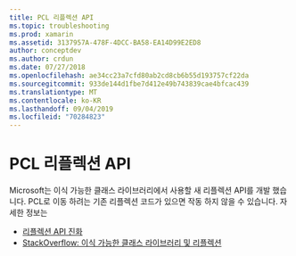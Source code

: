 ```yaml
---
title: PCL 리플렉션 API
ms.topic: troubleshooting
ms.prod: xamarin
ms.assetid: 3137957A-478F-4DCC-BA58-EA14D99E2ED8
author: conceptdev
ms.author: crdun
ms.date: 07/27/2018
ms.openlocfilehash: ae34cc23a7cfd80ab2cd8cb6b55d193757cf22da
ms.sourcegitcommit: 933de144d1fbe7d412e49b743839cae4bfcac439
ms.translationtype: MT
ms.contentlocale: ko-KR
ms.lasthandoff: 09/04/2019
ms.locfileid: "70284823"
---
```

# <a name="pcl-reflection-api"></a>PCL 리플렉션 API

Microsoft는 이식 가능한 클래스 라이브러리에서 사용할 새 리플렉션 API를 개발 했습니다. PCL로 이동 하려는 기존 리플렉션 코드가 있으면 작동 하지 않을 수 있습니다. 자세한 정보는

- [리플렉션 API 진화](http://blogs.msdn.com/b/dotnet/archive/2012/08/28/evolving-the-reflection-api.aspx)
- [StackOverflow: 이식 가능한 클래스 라이브러리 및 리플렉션](https://stackoverflow.com/questions/14061291/portable-class-library-and-reflection)

